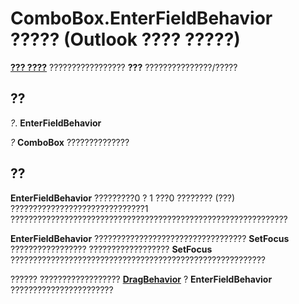 
# ComboBox.EnterFieldBehavior ????? (Outlook ???? ?????)

 **[??? ????](31e7c1de-ee4e-b3d9-4579-7fc6b215bad3.md)** ????????????????? **???** ???????????????/?????


## ??

 _?_. **EnterFieldBehavior**

 _?_ **ComboBox** ??????????????


## ??

 **EnterFieldBehavior** ?????????0 ? 1 ???0 ???????? (???) ??????????????????????????????1 ??????????????????????????????????????????????????????????????

 **EnterFieldBehavior** ?????????????????????????????????? **SetFocus** ????????????????? ?????????????????? **SetFocus** ?????????????????????????????????????????????????????????

?????? ??????????????????  **[DragBehavior](768d8995-2f6c-5915-7fbb-46b2b3114131.md)** ? **EnterFieldBehavior** ???????????????????????


